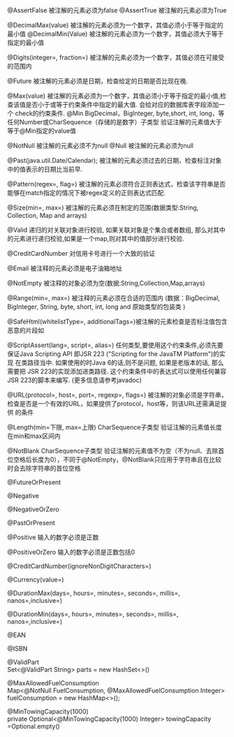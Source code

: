 
@AssertFalse 被注解的元素必须为false
@AssertTrue 被注解的元素必须为True

@DecimalMax(value) 被注解的元素必须为一个数字，其值必须小于等于指定的最小值
@DecimalMin(Value) 被注解的元素必须为一个数字，其值必须大于等于指定的最小值

@Digits(integer=, fraction=) 被注解的元素必须为一个数字，其值必须在可接受的范围内

@Future 被注解的元素必须是日期，检查给定的日期是否比现在晚.

@Max(value) 被注解的元素必须为一个数字，其值必须小于等于指定的最小值,检查该值是否小于或等于约束条件中指定的最大值. 会给对应的数据库表字段添加一个 check的约束条件.
@Min   BigDecimal，BigInteger, byte,short, int, long，等任何Number或CharSequence（存储的是数字）子类型     验证注解的元素值大于等于@Min指定的value值

@NotNull 被注解的元素必须不为null
@Null 被注解的元素必须为null

@Past(java.util.Date/Calendar); 被注解的元素必须过去的日期，检查标注对象中的值表示的日期比当前早.

@Pattern(regex=, flag=) 被注解的元素必须符合正则表达式，检查该字符串是否能够在match指定的情况下被regex定义的正则表达式匹配.

@Size(min=, max=) 被注解的元素必须在制定的范围(数据类型:String, Collection, Map and arrays)

@Valid 递归的对关联对象进行校验, 如果关联对象是个集合或者数组, 那么对其中的元素进行递归校验,如果是一个map,则对其中的值部分进行校验.

@CreditCardNumber 对信用卡号进行一个大致的验证

@Email 被注释的元素必须是电子油箱地址

@NotEmpty 被注释的对象必须为空(数据:String,Collection,Map,arrays)

@Range(min=, max=) 被注释的元素必须在合适的范围内 (数据：BigDecimal, BigInteger, String, byte, short, int, long and 原始类型的包装类 )

@SafeHtml(whitelistType=, additionalTags=)被注解的元素检查是否标注值包含恶意的片段如

@ScriptAssert(lang=, script=, alias=) 任何类型,要使用这个约束条件,必须先要保证Java Scripting API 即JSR 223 ("Scripting for the JavaTM Platform")的实现 在类路径当中. 如果使用的时Java 6的话,则不是问题, 如果是老版本的话, 那么需要把 JSR 223的实现添加进类路径. 这个约束条件中的表达式可以使用任何兼容JSR 223的脚本来编写. (更多信息请参考javadoc)

@URL(protocol=, host=, port=, regexp=, flags=) 被注解的对象必须是字符串，检查是否是一个有效的URL，如果提供了protocol，host等，则该URL还需满足提供 的条件

@Length(min=下限, max=上限)     CharSequence子类型     验证注解的元素值长度在min和max区间内

@NotBlank     CharSequence子类型     验证注解的元素值不为空（不为null、去除首位空格后长度为0），不同于@NotEmpty，@NotBlank只应用于字符串且在比较时会去除字符串的首位空格

@FutureOrPresent

@Negative

@NegativeOrZero

@PastOrPresent

@Positive 输入的数字必须是正数

@PositiveOrZero 输入的数字必须是正数包括0

@CreditCardNumber(ignoreNonDigitCharacters=)

@Currency(value=)

@DurationMax(days=, hours=, minutes=, seconds=, millis=, nanos=,inclusive=)

@DurationMin(days=, hours=, minutes=, seconds=, millis=, nanos=,inclusive=)

@EAN

@ISBN
 
@ValidPart  
Set<@ValidPart String> parts = new HashSet<>()
 
@MaxAllowedFuelConsumption    
Map<@NotNull FuelConsumption, @MaxAllowedFuelConsumption Integer> fuelConsumption = new HashMap<>();
 
@MinTowingCapacity(1000)        
private Optional<@MinTowingCapacity(1000) Integer> towingCapacity =Optional.empty()




















